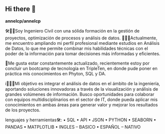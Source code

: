 ## Hi there 👋


**annelcp/annelcp** 

🛠️👷🏻Soy Ingeniero Civil con una sólida formación en la gestión de proyectos, optimización de procesos y análisis de datos.
👨🏻‍🎓Actualmente, me encuentro ampliando mi perfil profesional mediante estudios en Análisis de Datos, lo que me permite combinar mis habilidades técnicas con el poder de la información para tomar decisiones más informadas y eficientes.

🌌Me gusta estar constantemente actualizado, recientemente estoy por concluir un bootcamp de tecnología en TripleTen, en donde pude poner en práctica mis conocimientos en Phyton, SQL y DA. 

ℹ️🧑🏻‍💻Mi objetivo es integrar el análisis de datos en el ámbito de la ingeniería, aportando soluciones innovadoras a través de la visualización y análisis de grandes volúmenes de información. Busco oportunidades para colaborar con equipos multidisciplinarios en el sector de IT, donde pueda aplicar mis conocimientos en ambas áreas para generar valor y mejorar los resultados de los proyectos.

lenguajes y herramientas🛠️:
• SQL
• API
• JSON
• PYTHON
• SEABORN
• PANDAS
• MATPLOTLIB
• INGLES – BASICO
• ESPAÑOL – NATIVO
